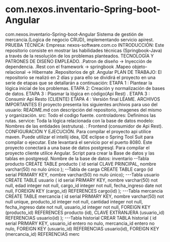 # com.nexos.inventario-Spring-boot-Angular
com.nexos.inventario-Spring-boot-Angular Sistema de gestión de mercancia.(Logica de negocio CRUD), implementando servicio apirest. PRUEBA TÉCNICA: Empresa: nexos-software.com.co INTRODUCCIÓN: Este repositorio consiste en mostrar las habilidades técnicas (Springbook-Java) a través de la resolución de los problemas planteados. TECNOLOGÍA Y PATRONES DE DISEÑO EMPLEADO. .Patron de diseño -> Inyección de dependencia. .Rest con el framework -> springbook .Mapeo objeto-relacional -> Hibernate .Repositorios de git .Angular PLAN DE TRABAJO: El repositorio se realizó en 2 días y para ello se dividirá el proyecto en una serie de etapas que se detallarán a continuación: ETAPA 1 : Plantear la lógica inicial de los problemas. ETAPA 2: Creación y normalización de bases de datos. ETAPA 3 : Plasmar la lógica en código(Api Rest) . ETAPA 3 : Consumir Api Resto (CLIENTE) ETAPA 4 : Versión final LÉAME. ARCHIVOS IMPORTANTES El proyecto presenta los siguientes archivos para uso del usuario: README.md con descripción del repositorio, imagenes del mismo y organización. src: Todo el codigo fuente. controladores: Definimos las rutas. service: Toda la lógica relacionada con la base de datos modelo: Nombres de las entidades (estrutura). : Frontend (consumidor de Api Rest). CONFIGURACIÓN Y EJECUCIÓN. Para compilar el proyecto api utilice maven. Puede utilizar el intellij idea, IDE eclipse o Spring Tool Suit para compilar o ejecutar. Este levantará el servicio por el puerto 8080. Este proyecto conectará a una base de datos postgresql. Para compilar el proyecto cliente utilice Angular. Script para crear la Base de datos y las tablas en postgresql. Nombre de la base de datos: inventario   --Tabla producto CREATE TABLE producto ( id serial CLAVE PRINCIPAL, nombre varchar(50) no nulo único ); --Tabla de carga CREATE TABLE cargo (id serial PRIMARY KEY, nombre varchar(50) no nulo único); ---Tabla usuario CREATE TABLE usuario ( id serial PRIMARY KEY, nombre varchar(50) not null, edad integer not null, cargo_id integer not null, fecha_ingreso date not null, FOREIGN KEY (cargo_id) REFERENCES cargo(id) ); ---Tabla mercancia CREATE TABLE mercancia ( id serial PRIMARY KEY, nombre varchar(50) not null unique, producto_id integer not null, cantidad integer not null, fecha_ingreso date not null, usuario_id integer not null, FOREIGN KEY (producto_id) REFERENCES producto (id), CLAVE EXTRANJERA (usuario_id) REFERENCIAS usuario(id) ); ---Tabla historial CREAR TABLA historial ( id serial PRIMARY KEY, usuario_id entero no nulo, mercancia_id entero no nulo, FOREIGN KEY (usuario_id) REFERENCIAS usuario(id), FOREIGN KEY (mercancia_id) REFERENCIAS merc
